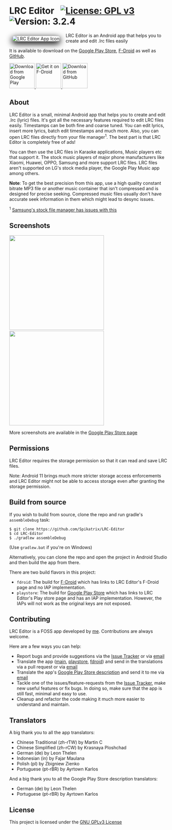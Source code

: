 # LRC Editor &nbsp; [![License: GPL v3](https://img.shields.io/badge/License-GPL%20v3-blue.svg)](https://www.gnu.org/licenses/gpl-3.0) ![Version: 3.2.4](https://d25lcipzij17d.cloudfront.net/badge.svg?id=gh&type=6&v=3.2.4)

<img src="https://i.stack.imgur.com/KSovE.png" alt="LRC Editor App Icon" align="left" style="margin: 10px 20px 10px 10px; border-radius: 15%; box-shadow: 0 6px 20px 2px black">

LRC Editor is an Android app that helps you to create and edit .lrc files easily

It is available to download on the [Google Play Store][play_store_page], [F-Droid][fdroid_page] as well as [GitHub][github_release_page].

<p>
	<a href="https://play.google.com/store/apps/details?id=com.cg.lrceditor">
		<img src="https://play.google.com/intl/en_us/badges/images/generic/en_badge_web_generic.png" alt="Download from Google Play" height="80px">
	</a>
	<a href="https://f-droid.org/packages/com.cg.lrceditor">
		<img src="https://fdroid.gitlab.io/artwork/badge/get-it-on.png" alt="Get it on F-Droid" height="80px">
	 </a>
	<a href="https://github.com/Spikatrix/LRC-Editor/releases">
		<img src="https://i.stack.imgur.com/S4MQt.png" alt="Download from GitHub" height="80px">
	</a>
</p>

## About

LRC Editor is a small, minimal Android app that helps you to create and edit .lrc (lyric) files. It's got all the necessary features required to edit LRC files easily. Timestamps can be both fine and coarse tuned. You can edit lyrics, insert more lyrics, batch edit timestamps and much more. Also, you can open LRC files directly from your file manager<sup>1</sup>. The best part is that LRC Editor is completely free of ads!

You can then use the LRC files in Karaoke applications, Music players etc that support it. The stock music players of major phone manufacturers like Xiaomi, Huawei, OPPO, Samsung and more support LRC files. LRC files aren't supported on LG's stock media player, the Google Play Music app among others.

**Note**: To get the best precision from this app, use a high quality constant bitrate MP3 file or another music container that isn't compressed and is designed for precise seeking. Compressed music files usually don't have accurate seek information in them which might lead to desync issues.

<sup>1</sup> [Samsung's stock file manager has issues with this](https://github.com/Spikatrix/LRC-Editor/issues/16)

## Screenshots

<img src="https://raw.githubusercontent.com/Spikatrix/LRC-Editor/master/fastlane/metadata/android/en-US/images/phoneScreenshots/1.png" height="300px"> &nbsp; &nbsp; <img src="https://raw.githubusercontent.com/Spikatrix/LRC-Editor/master/fastlane/metadata/android/en-US/images/phoneScreenshots/3.png" height="300px">

More screenshots are available in the [Google Play Store page][play_store_page]

## Permissions

LRC Editor requires the storage permission so that it can read and save LRC files.

Note: Android 11 brings much more stricter storage access enforcements and LRC Editor might not be able to access storage even after granting the storage permission.

## Build from source

If you wish to build from source, clone the repo and run gradle's `assembleDebug` task:

    $ git clone https://github.com/Spikatrix/LRC-Editor
	$ cd LRC-Editor
	$ ./gradlew assembleDebug

(Use `gradlew.bat` if you're on Windows)

Alternatively, you can clone the repo and open the project in Android Studio and then build the app from there.

There are two build flavors in this project:
 - `fdroid`: The build for [F-Droid][fdroid] which has links to LRC Editor's F-Droid page and no IAP implementation.
 - `playstore`: The build for [Google Play Store][play_store] which has links to LRC Editor's Play store page and has an IAP implementation. However, the IAPs will not work as the original keys are not exposed.

## Contributing

LRC Editor is a FOSS app developed by [me](https://github.com/Spikatrix). Contributions are always welcome.

Here are a few ways you can help:
 * Report bugs and provide suggestions via the [Issue Tracker][issue_tracker] or via [email][email_feedback]
 * Translate the app ([main][main_strings], [playstore][playstore_strings], [fdroid][fdroid_strings]) and send in the translations via a pull request or via [email][email_app_translation]
 * Translate the app's [Google Play Store description][play_store_page] and send it to me via [email][email_play_store_translation]
 * Tackle one of the issues/feature-requests from the [Issue Tracker][issue_tracker], make new useful features or fix bugs. In doing so, make sure that the app is still fast, minimal and easy to use.
 * Cleanup and refactor the code making it much more easier to understand and maintain.

## Translators

A big thank you to all the app translators:
 - Chinese Traditional (zh-rTW) by Martin C
 - Chinese Simplified (zh-rCW) by Krasnaya Ploshchad
 - German (de) by Leon Thelen
 - Indonesian (in) by Fajar Maulana
 - Polish (pl) by Zbigniew Zienko
 - Portuguese (pt-rBR) by Ayrtown Karlos

And a big thank you to all the Google Play Store description translators:
 - German (de) by Leon Thelen
 - Portuguese (pt-rBR) by Ayrtown Karlos


## License

This project is licensed under the [GNU GPLv3 License][project_license]

<!-- Link references -->
[play_store_page]: https://play.google.com/store/apps/details?id=com.cg.lrceditor
[fdroid_page]: https://f-droid.org/packages/com.cg.lrceditor
[github_release_page]: https://github.com/Spikatrix/LRC-Editor/releases

[play_store]: https://play.google.com/store
[fdroid]: https://www.f-droid.org/

[issue_tracker]: https://github.com/Spikatrix/LRC-Editor/issues

[main_strings]: https://github.com/Spikatrix/LRC-Editor/blob/master/app/src/main/res/values/strings.xml
[playstore_strings]: https://github.com/Spikatrix/LRC-Editor/blob/master/app/src/playstore/res/values/strings.xml
[fdroid_strings]: https://github.com/Spikatrix/LRC-Editor/blob/master/app/src/fdroid/res/values/strings.xml

[email_feedback]: mailto:cg.devworks@gmail.com?subject=LRC+Editor+Feedback&body=Your+feedback+here
[email_app_translation]: mailto:cg.devworks@gmail.com?subject=LRC+Editor+Translation
[email_play_store_translation]: mailto:cg.devworks@gmail.com?subject=LRC+Editor+Play+Store+Translation

[project_license]: https://github.com/Spikatrix/LRC-Editor/blob/master/LICENSE
